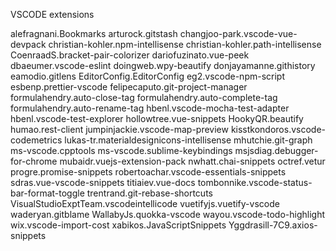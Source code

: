 VSCODE extensions

alefragnani.Bookmarks
arturock.gitstash
changjoo-park.vscode-vue-devpack
christian-kohler.npm-intellisense
christian-kohler.path-intellisense
CoenraadS.bracket-pair-colorizer
dariofuzinato.vue-peek
dbaeumer.vscode-eslint
doingweb.wpy-beautify
donjayamanne.githistory
eamodio.gitlens
EditorConfig.EditorConfig
eg2.vscode-npm-script
esbenp.prettier-vscode
felipecaputo.git-project-manager
formulahendry.auto-close-tag
formulahendry.auto-complete-tag
formulahendry.auto-rename-tag
hbenl.vscode-mocha-test-adapter
hbenl.vscode-test-explorer
hollowtree.vue-snippets
HookyQR.beautify
humao.rest-client
jumpinjackie.vscode-map-preview
kisstkondoros.vscode-codemetrics
lukas-tr.materialdesignicons-intellisense
mhutchie.git-graph
ms-vscode.cpptools
ms-vscode.sublime-keybindings
msjsdiag.debugger-for-chrome
mubaidr.vuejs-extension-pack
nwhatt.chai-snippets
octref.vetur
progre.promise-snippets
robertoachar.vscode-essentials-snippets
sdras.vue-vscode-snippets
titiaiev.vue-docs
tombonnike.vscode-status-bar-format-toggle
trentrand.git-rebase-shortcuts
VisualStudioExptTeam.vscodeintellicode
vuetifyjs.vuetify-vscode
waderyan.gitblame
WallabyJs.quokka-vscode
wayou.vscode-todo-highlight
wix.vscode-import-cost
xabikos.JavaScriptSnippets
Yggdrasill-7C9.axios-snippets
